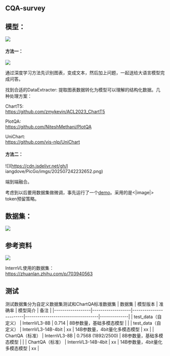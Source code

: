 ## CQA-survey


## 模型：

![](https://cdn.jsdelivr.net/gh/liangdove/PicGo/imgs/202507211655985.png)

#### 方法一：

![](https://cdn.jsdelivr.net/gh/liangdove/PicGo/imgs/202507211652051.png)

通过深度学习方法先识别图表，变成文本，然后加上问题，一起送给大语言模型完成问答。

找到合适的DataExtracter: 提取图表数据转化为模型可以理解的结构化数据。几种处理方案：

ChartT5:  
https://github.com/zmykevin/ACL2023_ChartT5

PlotQA:  
https://github.com/NiteshMethani/PlotQA

UniChart:  
https://github.com/vis-nlp/UniChart

#### 方法二：
![](https://cdn.jsdelivr.net/gh/l
iangdove/PicGo/imgs/202507242232652.png)

端到端融合。

考虑到以后要用数据集做微调，事先运行了一个[demo](https://github.com/liangdove/CQA-survey/tree/main/src)。采用的是<|image|> token预留策略。

## 数据集：
![](https://cdn.jsdelivr.net/gh/liangdove/PicGo/imgs/202507242230426.png)

## 参考资料
![](https://cdn.jsdelivr.net/gh/liangdove/PicGo/imgs/202507251658096.png)

InternVL使用的数据集：  
https://zhuanlan.zhihu.com/p/703940563




## 测试

测试数据集分为自定义数据集测试和ChartQA标准数据集
| 数据集             | 模型版本           | 准确率      | 模型简介                           | 备注         |
|------------------|-------------------|------------------------|------------------------------------|--------------|
| test_data（自定义） | InternVL3-8B       | 0.714                  | 8B参数量，基础多模态模型           |              |
| test_data（自定义） | InternVL3-14B-4bit | xx                     | 14B参数量，4bit量化多模态模型       | xx     |
| ChartQA（标准）    | InternVL3-8B       | 0.7568 (1892/2500)     | 8B参数量，基础多模态模型           |              |
| ChartQA（标准）    | InternVL3-14B-4bit | xx                     | 14B参数量，4bit量化多模态模型       | xx     |



